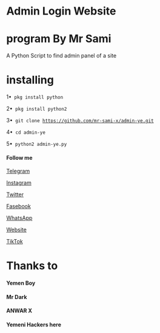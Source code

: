 # Admin Login Website

# program By Mr Sami 


A Python Script to find admin panel of a site

# installing

1•<code> pkg install python </code>

2•<code> pkg install python2 </code>

3•<code> git clone https://github.com/mr-sami-x/admin-ye.git </code>

4•<code> cd admin-ye </code>

5•<code> python2 admin-ye.py </code>


#### Follow me

[Telegram](https://t.me/TYG_TEAM)

[Instagram](https://instagram.com/cyber_77k)

[Twitter](https://twitter.com/Sami_Soft0)

[Fasebook](https://m.facebook.com/TYGTEAM)

[WhatsApp](https://chat.whatsapp.com/FQwDabtQ9iTEuK5L2yyC6u)

[Website](https://cyberyemen.blogspot.com)

[TikTok](tiktok.com/@cyber_77k)

# Thanks to

#### Yemen Boy 

#### Mr Dark 

#### ANWAR X 


#### Yemeni Hackers here
